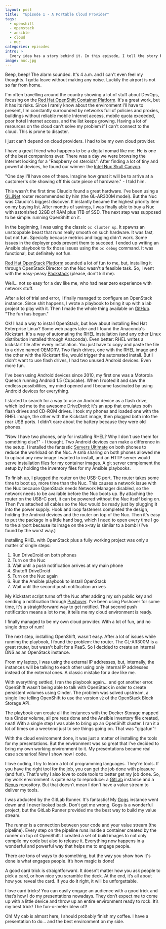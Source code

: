 ```yaml
---
layout: post
title:  "Episode 1 - A Portable Cloud Provider"
tags:
  - openshift
  - openstack
  - ansible
  - cloud
  - nuc
categories: episodes
intro: >
  Every idea has a story behind it. In this episode, I tell the story behind the Backpack Cloud Project. The story about how I managed to be my own cloud provider.
image: nuc.jpg
---
```


Beep, beep! The alarm sounded. It's 4 a.m. and I can't even feel my thoughts. I gotta leave without making any noise. Luckily the airport is not so far from home.

I'm often travelling around the country showing a lot of stuff about DevOps, focusing on the [Red Hat OpenShift Container Platform](https://www.openshift.com). It's a great work, but it has its risks. Since I rarely know about the environment I'll have to present, I'm constantly surrounded by networks full of policies and proxies, buildings without reliable mobile Internet access, mobile quota exceeded, poor hotel Internet access, and the list keeps growing. Having a lot of resources on the cloud can't solve my problem if I can't connect to the cloud. This is prone to disaster.

I just can't depend on cloud providers. I had to be my own cloud provider.

I have a great friend who happens to be a digital nomad like me. He is one of the best companions ever. There was a day we were browsing the Internet looking for a "Raspberry on steroids". After finding a lot of tiny and powerful devices, he found our winner: the [Intel Nuc Skull Canyon](https://www.intel.com/content/www/us/en/nuc/nuc-kit-nuc6i7kyk-features-configurations.html).

"One day I'll have one of these. Imagine how great it will be to arrive at a customer's site showing off this cute piece of hardware." - I told him.

This wasn't the first time Claudio found a great hardware. I've been using a [GL.iNet](http://gl-inet.com) router recommended by him (the GL-AR300M model). But the Nuc was Claudio's biggest discover. It instantly became the highest priority item on my buying list. After months of savings, I was finally able to buy a Nuc with astonished 32GB of RAM plus 1TB of SSD. The next step was supposed to be simple: running OpenShift on it.

In the beginning, I was using the classic `oc cluster up`. It spawns an unstoppable beast that runs really smooth on such hardware. It was fast, but not fun. Specially because metrics and logging didn't work. Some issues in the deployer pods prevent them to succeed. I ended up writing an Ansible playbook to fix those issues using the `oc debug` command. It was functional, but definitely not fun.

[Red Hat OpenStack Platform](https://www.redhat.com/en/technologies/linux-platforms/openstack-platform) sounded a lot of fun to me, but, installing it through OpenStack Director on the Nuc wasn't a feasible task. So, I went with the easy-peasy [Packstack](https://wiki.openstack.org/wiki/Packstack) (please, don't kill me).

Well... not so easy for a dev like me, who had near zero experience with network stuff.

After a lot of trial and error, I finally managed to configure an OpenStack instance. Since shit happens, I wrote a playbook to bring it up with a lab project to play with it. Then I made the whole thing available on [GitHub](https://github.com/backpackcloud/pack-your-lab). "The fun has begun."

Ok! I had a way to install OpenStack, but how about installing Red Hat Enterprise Linux? Some web pages later and I found the Anaconda's Kickstart. It's a way of automating the RHEL installation (and any other Linux distribution installed through Anaconda). Even better: RHEL writes a kickstart file after every installation. You just have to copy and paste the file to a drive named OEMDRV. Two flash drives, one with the RHEL image and the other with the Kickstart file, would trigger the automated install. But I didn't want to use flash drives, I had two unused Android devices. Even more fun.

I've been using Android devices since 2010, my first one was a Motorola Quench running Android 1.5 (Cupcake). When I rooted it and saw the endless possibilities, my mind opened and I became fascinated by using Android devices for everything.

I started to search for a way to use an Android device as a flash drive, which led me to the awesome [DriveDroid](https://play.google.com/store/apps/details?id=com.softwarebakery.drivedroid); it's an app that emulates both flash drives and CD-ROM drives. I took my phones and loaded one with the RHEL image, the other with the Kickstart image, then plugged both into the rear USB ports. I didn't care about the battery because they were old phones.

"Now I have two phones, only for installing RHEL? Why I don't use them for something else?" - I thought. Two Android devices can make a difference in the setup. I installed the fantastic [Servers Ultimate](https://play.google.com/store/apps/details?id=com.icecoldapps.serversultimatepro) on both phones to reduce the workload on the Nuc. A smb sharing on both phones allowed me to upload any new image I wanted to install, and an HTTP server would serve installation files for my container images. A git server complement the setup by holding the inventory files for my Ansible playbooks.

To finish up, I plugged the router on the USB-C port. The router takes some time to boot up, more time than the Nuc. This causes a network issue with the Nuc because OpenStack needs Network Manager disabled, so the network needs to be available before the Nuc boots up. By attaching the router on the USB-C port, it can be powered without the Nuc itself being on. Then I've attached all cables so the Nuc would be ready just by plugging it into the power supply. Hook and loop fasteners completed the design, holding the Android devices and the router on top of the Nuc. Then it's easy to put the package in a little hand bag, which I need to open every time I go to the airport because its image on the x-ray is similar to a bomb! (I've found by the worst way.)

Installing RHEL with OpenStack plus a fully working project was only a matter of single steps:

1. Run DriveDroid on both phones
2. Turn on the Nuc
3. Wait until a push notification arrives at my main phone
4. Shutoff DriveDroid
5. Turn on the Nuc again
6. Run the Ansible playbook to install OpenStack
7. Wait until the second push notification arrives

My Kickstart script turns off the Nuc after adding my ssh public key and sending a notification through [Pushover](https://pushover.net). I've been using Pushover for some time, it's a straightforward way to get notified. That second push notification means a lot to me, it tells me my cloud environment is ready.

I finally managed to be my own cloud provider. With a lot of fun, and no single drop of rum!

The next step, installing OpenShift, wasn't easy. After a lot of issues while running the playbook, I found the problem: the router. The GL-AR300M is a great router, but wasn't built for a PaaS. So I decided to create an internal DNS as an OpenStack instance.

From my laptop, I was using the external IP addresses, but, internally, the instances will be talking to each other using only internal IP addresses instead of the external ones. A classic mistake for a dev like me.

With everything settled, I ran the playbook again... and got another error. OpenShift wasn't being able to talk with OpenStack in order to create persistent volumes using Cinder. The problem was solved upstream, a single line telling OpenShift to use the version `v2` of the OpenStack Block Storage API.

The playbook can create all the instances with the Docker Storage mapped to a Cinder volume, all pre reqs done and the Ansible inventory file created, neat! With a single step I was able to bring up an OpenShift cluster. I ran it a lot of times on a weekend just to see things going on. That was "gigafun"!

With the cloud environment done, it was just a matter of installing the tools for my presentations. But the environment was so great that I've decided to bring my own working environment to it. My presentations became real case scenarios! Now I show how I code.

I love coding, I try to learn a lot of programming languages. They're tools. If you have the right tool for the job, you can get the job done with pleasure (and fun). That's why I also love to code tools to better get my job done. So, my work environment is quite easy to reproduce: a [GitLab](https://gitlab.com/) instance and a [Nexus](https://www.sonatype.com/nexus-repository-sonatype) repository. But that doesn't mean I don't have a value stream to deliver my tools.

I was abducted by the GitLab Runner. It's fantastic! My [Gogs](https://gogs.io/) instance went down and I never looked back. Don't get me wrong, Gogs is a wonderful project, but the GitLab Runner provided me the best way to build my value stream.

The runner is a connection between your code and your value stream (the pipeline). Every step on the pipeline runs inside a container created by the runner on top of OpenShift. I created a set of build images to not only compile my code but also to release it. Everything now happens in a wonderful and powerful way that helps me to engage people.

There are tons of ways to do something, but the way you show how it's done is what engages people. It’s how magic is done!

A good card trick is straightforward. It doesn’t matter how you ask people to pick a card, or how nice you scramble the deck. At the end, it’s all about how you reveal the card. If you do it right, it will be unforgettable.

I love card tricks! You can easily engage an audience with a good trick and that’s how I do my presentations nowadays. They don’t expect me to come up with a little device and throw up an entire environment ready to rock. It’s my best trick! The fun-o-meter blew off!

Oh! My cab is almost here, I should probably finish my coffee. I have a presentation to do... and the best environment on my side.
